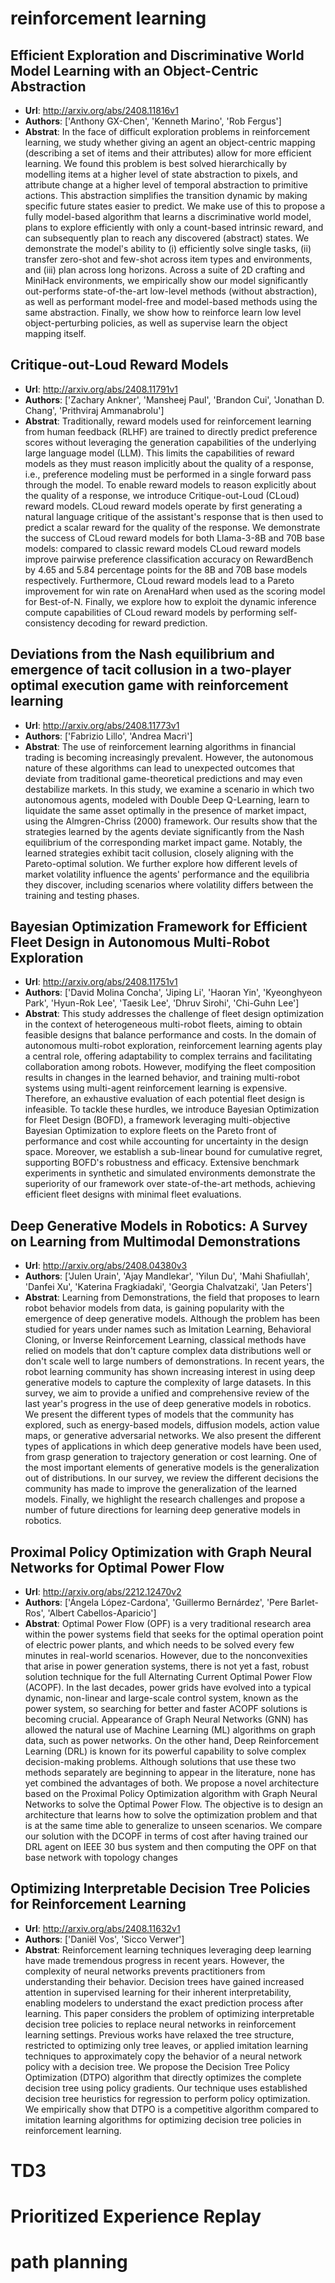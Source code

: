 # reinforcement learning
## Efficient Exploration and Discriminative World Model Learning with an Object-Centric Abstraction
- **Url**: http://arxiv.org/abs/2408.11816v1
- **Authors**: ['Anthony GX-Chen', 'Kenneth Marino', 'Rob Fergus']
- **Abstrat**: In the face of difficult exploration problems in reinforcement learning, we study whether giving an agent an object-centric mapping (describing a set of items and their attributes) allow for more efficient learning. We found this problem is best solved hierarchically by modelling items at a higher level of state abstraction to pixels, and attribute change at a higher level of temporal abstraction to primitive actions. This abstraction simplifies the transition dynamic by making specific future states easier to predict. We make use of this to propose a fully model-based algorithm that learns a discriminative world model, plans to explore efficiently with only a count-based intrinsic reward, and can subsequently plan to reach any discovered (abstract) states.   We demonstrate the model's ability to (i) efficiently solve single tasks, (ii) transfer zero-shot and few-shot across item types and environments, and (iii) plan across long horizons. Across a suite of 2D crafting and MiniHack environments, we empirically show our model significantly out-performs state-of-the-art low-level methods (without abstraction), as well as performant model-free and model-based methods using the same abstraction. Finally, we show how to reinforce learn low level object-perturbing policies, as well as supervise learn the object mapping itself.





## Critique-out-Loud Reward Models
- **Url**: http://arxiv.org/abs/2408.11791v1
- **Authors**: ['Zachary Ankner', 'Mansheej Paul', 'Brandon Cui', 'Jonathan D. Chang', 'Prithviraj Ammanabrolu']
- **Abstrat**: Traditionally, reward models used for reinforcement learning from human feedback (RLHF) are trained to directly predict preference scores without leveraging the generation capabilities of the underlying large language model (LLM). This limits the capabilities of reward models as they must reason implicitly about the quality of a response, i.e., preference modeling must be performed in a single forward pass through the model. To enable reward models to reason explicitly about the quality of a response, we introduce Critique-out-Loud (CLoud) reward models. CLoud reward models operate by first generating a natural language critique of the assistant's response that is then used to predict a scalar reward for the quality of the response. We demonstrate the success of CLoud reward models for both Llama-3-8B and 70B base models: compared to classic reward models CLoud reward models improve pairwise preference classification accuracy on RewardBench by 4.65 and 5.84 percentage points for the 8B and 70B base models respectively. Furthermore, CLoud reward models lead to a Pareto improvement for win rate on ArenaHard when used as the scoring model for Best-of-N. Finally, we explore how to exploit the dynamic inference compute capabilities of CLoud reward models by performing self-consistency decoding for reward prediction.





## Deviations from the Nash equilibrium and emergence of tacit collusion in a two-player optimal execution game with reinforcement learning
- **Url**: http://arxiv.org/abs/2408.11773v1
- **Authors**: ['Fabrizio Lillo', 'Andrea Macrì']
- **Abstrat**: The use of reinforcement learning algorithms in financial trading is becoming increasingly prevalent. However, the autonomous nature of these algorithms can lead to unexpected outcomes that deviate from traditional game-theoretical predictions and may even destabilize markets. In this study, we examine a scenario in which two autonomous agents, modeled with Double Deep Q-Learning, learn to liquidate the same asset optimally in the presence of market impact, using the Almgren-Chriss (2000) framework. Our results show that the strategies learned by the agents deviate significantly from the Nash equilibrium of the corresponding market impact game. Notably, the learned strategies exhibit tacit collusion, closely aligning with the Pareto-optimal solution. We further explore how different levels of market volatility influence the agents' performance and the equilibria they discover, including scenarios where volatility differs between the training and testing phases.





## Bayesian Optimization Framework for Efficient Fleet Design in Autonomous Multi-Robot Exploration
- **Url**: http://arxiv.org/abs/2408.11751v1
- **Authors**: ['David Molina Concha', 'Jiping Li', 'Haoran Yin', 'Kyeonghyeon Park', 'Hyun-Rok Lee', 'Taesik Lee', 'Dhruv Sirohi', 'Chi-Guhn Lee']
- **Abstrat**: This study addresses the challenge of fleet design optimization in the context of heterogeneous multi-robot fleets, aiming to obtain feasible designs that balance performance and costs. In the domain of autonomous multi-robot exploration, reinforcement learning agents play a central role, offering adaptability to complex terrains and facilitating collaboration among robots. However, modifying the fleet composition results in changes in the learned behavior, and training multi-robot systems using multi-agent reinforcement learning is expensive. Therefore, an exhaustive evaluation of each potential fleet design is infeasible. To tackle these hurdles, we introduce Bayesian Optimization for Fleet Design (BOFD), a framework leveraging multi-objective Bayesian Optimization to explore fleets on the Pareto front of performance and cost while accounting for uncertainty in the design space. Moreover, we establish a sub-linear bound for cumulative regret, supporting BOFD's robustness and efficacy. Extensive benchmark experiments in synthetic and simulated environments demonstrate the superiority of our framework over state-of-the-art methods, achieving efficient fleet designs with minimal fleet evaluations.





## Deep Generative Models in Robotics: A Survey on Learning from Multimodal Demonstrations
- **Url**: http://arxiv.org/abs/2408.04380v3
- **Authors**: ['Julen Urain', 'Ajay Mandlekar', 'Yilun Du', 'Mahi Shafiullah', 'Danfei Xu', 'Katerina Fragkiadaki', 'Georgia Chalvatzaki', 'Jan Peters']
- **Abstrat**: Learning from Demonstrations, the field that proposes to learn robot behavior models from data, is gaining popularity with the emergence of deep generative models. Although the problem has been studied for years under names such as Imitation Learning, Behavioral Cloning, or Inverse Reinforcement Learning, classical methods have relied on models that don't capture complex data distributions well or don't scale well to large numbers of demonstrations. In recent years, the robot learning community has shown increasing interest in using deep generative models to capture the complexity of large datasets. In this survey, we aim to provide a unified and comprehensive review of the last year's progress in the use of deep generative models in robotics. We present the different types of models that the community has explored, such as energy-based models, diffusion models, action value maps, or generative adversarial networks. We also present the different types of applications in which deep generative models have been used, from grasp generation to trajectory generation or cost learning. One of the most important elements of generative models is the generalization out of distributions. In our survey, we review the different decisions the community has made to improve the generalization of the learned models. Finally, we highlight the research challenges and propose a number of future directions for learning deep generative models in robotics.





## Proximal Policy Optimization with Graph Neural Networks for Optimal Power Flow
- **Url**: http://arxiv.org/abs/2212.12470v2
- **Authors**: ['Ángela López-Cardona', 'Guillermo Bernárdez', 'Pere Barlet-Ros', 'Albert Cabellos-Aparicio']
- **Abstrat**: Optimal Power Flow (OPF) is a very traditional research area within the power systems field that seeks for the optimal operation point of electric power plants, and which needs to be solved every few minutes in real-world scenarios. However, due to the nonconvexities that arise in power generation systems, there is not yet a fast, robust solution technique for the full Alternating Current Optimal Power Flow (ACOPF). In the last decades, power grids have evolved into a typical dynamic, non-linear and large-scale control system, known as the power system, so searching for better and faster ACOPF solutions is becoming crucial. Appearance of Graph Neural Networks (GNN) has allowed the natural use of Machine Learning (ML) algorithms on graph data, such as power networks. On the other hand, Deep Reinforcement Learning (DRL) is known for its powerful capability to solve complex decision-making problems. Although solutions that use these two methods separately are beginning to appear in the literature, none has yet combined the advantages of both. We propose a novel architecture based on the Proximal Policy Optimization algorithm with Graph Neural Networks to solve the Optimal Power Flow. The objective is to design an architecture that learns how to solve the optimization problem and that is at the same time able to generalize to unseen scenarios. We compare our solution with the DCOPF in terms of cost after having trained our DRL agent on IEEE 30 bus system and then computing the OPF on that base network with topology changes





## Optimizing Interpretable Decision Tree Policies for Reinforcement Learning
- **Url**: http://arxiv.org/abs/2408.11632v1
- **Authors**: ['Daniël Vos', 'Sicco Verwer']
- **Abstrat**: Reinforcement learning techniques leveraging deep learning have made tremendous progress in recent years. However, the complexity of neural networks prevents practitioners from understanding their behavior. Decision trees have gained increased attention in supervised learning for their inherent interpretability, enabling modelers to understand the exact prediction process after learning. This paper considers the problem of optimizing interpretable decision tree policies to replace neural networks in reinforcement learning settings. Previous works have relaxed the tree structure, restricted to optimizing only tree leaves, or applied imitation learning techniques to approximately copy the behavior of a neural network policy with a decision tree. We propose the Decision Tree Policy Optimization (DTPO) algorithm that directly optimizes the complete decision tree using policy gradients. Our technique uses established decision tree heuristics for regression to perform policy optimization. We empirically show that DTPO is a competitive algorithm compared to imitation learning algorithms for optimizing decision tree policies in reinforcement learning.





# TD3
# Prioritized Experience Replay
# path planning